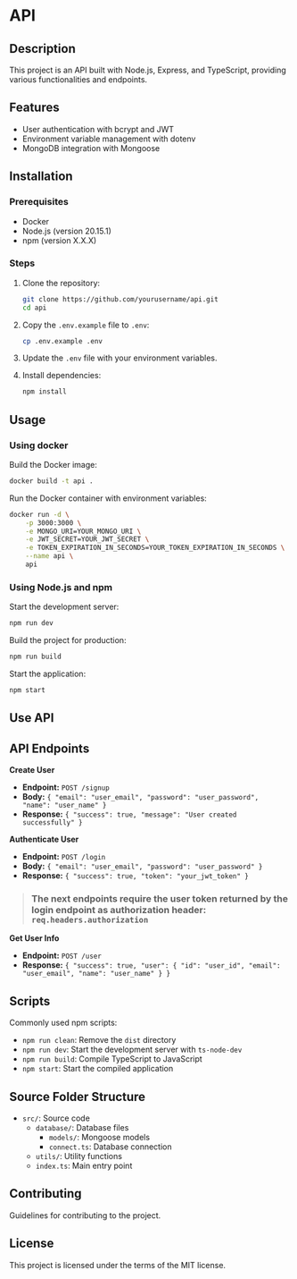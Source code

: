 # API

## Description

This project is an API built with Node.js, Express, and TypeScript, providing various functionalities and endpoints.

## Features

-   User authentication with bcrypt and JWT
-   Environment variable management with dotenv
-   MongoDB integration with Mongoose

## Installation

### Prerequisites

-   Docker
-   Node.js (version 20.15.1)
-   npm (version X.X.X)

### Steps

1. Clone the repository:

    ```sh
    git clone https://github.com/yourusername/api.git
    cd api
    ```

2. Copy the `.env.example` file to `.env`:

    ```sh
    cp .env.example .env
    ```

3. Update the `.env` file with your environment variables.

4. Install dependencies:

    ```sh
    npm install
    ```

## Usage

### Using docker

Build the Docker image:

```sh
docker build -t api .
```

Run the Docker container with environment variables:

```sh
docker run -d \
    -p 3000:3000 \
    -e MONGO_URI=YOUR_MONGO_URI \
    -e JWT_SECRET=YOUR_JWT_SECRET \
    -e TOKEN_EXPIRATION_IN_SECONDS=YOUR_TOKEN_EXPIRATION_IN_SECONDS \
    --name api \
    api
```

### Using Node.js and npm

Start the development server:

```sh
npm run dev
```

Build the project for production:

```sh
npm run build
```

Start the application:

```sh
npm start
```

## Use API

## API Endpoints

**Create User**

-   **Endpoint:** `POST /signup`
-   **Body:** `{ "email": "user_email", "password": "user_password", "name": "user_name" }`
-   **Response:** `{ "success": true, "message": "User created successfully" }`

**Authenticate User**

-   **Endpoint:** `POST /login`
-   **Body:** `{ "email": "user_email", "password": "user_password" }`
-   **Response:** `{ "success": true, "token": "your_jwt_token" }`

> ### The next endpoints require the user token returned by the login endpoint as authorization header: `req.headers.authorization`

**Get User Info**

-   **Endpoint:** `POST /user`
-   **Response:** `{ "success": true, "user": { "id": "user_id", "email": "user_email", "name": "user_name" } }`

## Scripts

Commonly used npm scripts:

-   `npm run clean`: Remove the `dist` directory
-   `npm run dev`: Start the development server with `ts-node-dev`
-   `npm run build`: Compile TypeScript to JavaScript
-   `npm start`: Start the compiled application

## Source Folder Structure

-   `src/`: Source code
    -   `database/`: Database files
        -   `models/`: Mongoose models
        -   `connect.ts`: Database connection
    -   `utils/`: Utility functions
    -   `index.ts`: Main entry point

## Contributing

Guidelines for contributing to the project.

## License

This project is licensed under the terms of the MIT license.
